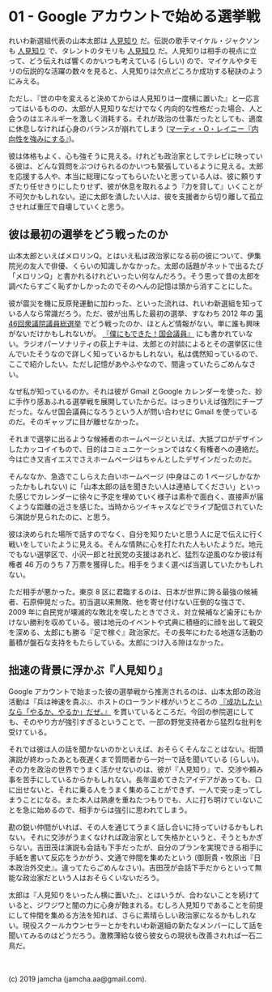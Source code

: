 

# 01 - Google アカウントで始める選挙戦

れいわ新選組代表の山本太郎は [人見知り](https://twitter.com/yamamototaro0/status/1152461936702787584) だ。伝説の歌手マイケル・ジャクソンも [人見知り](https://www.excite.co.jp/news/article/Frontrow_17207596/) で、タレントのタモリも [人見知り](https://news.livedoor.com/article/detail/8675885/) だ。人見知りは相手の視点に立って、どう伝えれば響くのかいつも考えている (らしい) ので、マイケルやタモリの伝説的な活躍の数々を見ると、人見知りは欠点どころか成功する秘訣のようにみえる。

ただし、『世の中を変えると決めてからは人見知りは一度横に置いた』と一応言ってはいるものの、太郎が人見知りなだけでなく内向的な性格だった場合、人と会うのはエネルギーを激しく消耗する。それが政治の仕事だったとしても、適度に休息しなければ心身のバランスが崩れてしまう ([マーティ・O・レイニー『内向性を強みにする』](https://www.amazon.co.jp/gp/product/B00DEEK1EY/))。

彼は体格もよく、心も強そうに見える。けれども政治家としてテレビに映っている彼は、どんな質問をぶつけられるのかいつも緊張しているように見える。太郎を応援する人や、本当に総理になってもらいたいと思っている人は、彼に頼りすぎたり任せきりにしたりせず、彼が休息を取れるよう『力を貸して』いくことが不可欠かもしれない。逆に太郎を潰したい人は、彼を支援者から切り離して孤立させれば重圧で自壊していくと思う。

## 彼は最初の選挙をどう戦ったのか

山本太郎といえばメロリンQ。とはいえ私は政治家になる前の彼について、伊集院光の友人で俳優、くらいの知識しかなかった。太郎の話題がネットで出るたび「メロリンQ」と書かれるけれどいったい何なんだろう。そう思って昔の太郎を調べたらすごく恥ずかしかったのでそのへんの記憶は頭から消すことにした。

彼が震災を機に反原発運動に加わった、といった流れは、れいわ新選組を知っている人なら常識だろう。ただ、彼が出馬した最初の選挙、すなわち 2012 年の [第46回衆議院議員総選挙](https://ja.wikipedia.org/wiki/%E7%AC%AC46%E5%9B%9E%E8%A1%86%E8%AD%B0%E9%99%A2%E8%AD%B0%E5%93%A1%E7%B7%8F%E9%81%B8%E6%8C%99) でどう戦ったのか、ほとんど情報がない。単に誰も興味がないだけかもしれないが。 [『僕にもできた！国会議員』](https://www.amazon.co.jp/%E5%83%95%E3%81%AB%E3%82%82%E3%81%A7%E3%81%8D%E3%81%9F-%E5%9B%BD%E4%BC%9A%E8%AD%B0%E5%93%A1-%E5%8D%98%E8%A1%8C%E6%9C%AC-%E9%9B%A8%E5%AE%AE-%E5%87%A6%E5%87%9B/dp/4480864660) にも書かれていない。ラジオパーソナリティの荻上チキは、太郎との対談によるとその選挙区に住んでいたそうなので詳しく知っているかもしれない。私は偶然知っているので、ここで紹介したい。ただし記憶があやふやなので、間違っていたらごめんなさい。

なぜ私が知っているのか。それは彼が Gmail とGoogle カレンダーを使った、妙に手作り感あふれる選挙戦を展開していたからだ。はっきりいえば強烈にチープだった。なんせ国会議員になろうという人が問い合わせに Gmail を使っているのだ。そのギャップに目が離せなかった。

それまで選挙に出るような候補者のホームページといえば、大抵プロがデザインしたカッコイイもので、目的はコミュニケーションではなく有権者への連絡だ。今は亡き又吉イエスでさえホームページはちゃんとしたデザインだったのだ。

そんななか、急造でこしらえた白いホームページ (中身はこの 1 ページしかなかったかもしれない) に「山本太郎の話を聞きたい人は連絡してください」といった感じでカレンダーに徐々に予定を埋めていく様子は素朴で面白く、直接声が届くような距離の近さを感じた。当時からツイキャスなどでライブ配信されていたら演説が見られたのに、と思う。

彼は決められた場所で話すのでなく、自分を知りたいと思う人に足で伝えに行く戦いをしていたように見える。そんな情熱に心を打たれた人もいたようだ。地元でもない選挙区で、小沢一郎と社民党の支援はあれど、猛烈な逆風のなか彼は有権者 46 万のうち 7 万票を獲得した。相手をうまく選べば当選していたかもしれない。

ただ相手が悪かった。東京 8 区に君臨するのは、日本が世界に誇る最強の候補者、石原伸晃だった。初当選以来無敗、他を寄せ付けない圧倒的な強さで、 2009 年に自民党が壊滅的な敗北を喫したときでさえ、対立候補など歯牙にもかけない勝利を収めている。彼は地元のイベントや式典に積極的に顔を出して親交を深める、太郎にも勝る『足で稼ぐ』政治家だ。その長年にわたる地道な活動の蓄積が盤石な支持をもたらしている。太郎につけ入る隙はなかった。

## 拙速の背景に浮かぶ『人見知り』

Google アカウントで始まった彼の選挙戦から推測されるのは、山本太郎の政治活動は『兵は神速を貴ぶ』、ホストのローランド様がいうところの [『成功したいなら「やるか、やるか」だぜ。』](https://twitter.com/roland_0fficial/status/1040103693645795329) を貫いているところだ。今回の参院選にしても、そのやり方が強引すぎるということで、一部の野党支持者から猛烈な批判を受けている。

それでは彼は人の話を聞かないのかといえば、おそらくそんなことはない。街頭演説が終わったあとも夜遅くまで質問者から一対一で話を聞いている (らしい)。その力を政治の世界でうまく活かせないのは、彼が『人見知り』で、交渉や頼み事を苦手にしているからかもしれない。長年温めてきたアイデアがあっても、口に出せないと、それに乗る人をうまく集めることができず、一人で突っ走ってしまうことになる。また本人は熟慮を重ねたつもりでも、人に打ち明けていないことを急に始めるので、相手からは強引に思われてしまう。

勘の鋭い仲間がいれば、その人を通じてうまく話し合いに持っていけるかもしれない。それに交渉がうまくなければ政治家として失格かというと、そうともかぎらない。吉田茂は演説も会話も下手だったが、自分のプランを実現できる相手に手紙を書いて反応をうかがう、文通で仲間を集めたという (御厨貴・牧原出『日本政治外交史』。違ってたらごめんなさい)。吉田茂が会話下手だからといって無能な政治家だという人はおそらくいないだろう。

太郎は『人見知りをいったん横に置いた』、とはいうが、合わないことを続けていると、ジワジワと闇の力に心身が蝕まれる。むしろ人見知りであることを前提にして仲間を集める方法を知れば、さらに素晴らしい政治家になるかもしれない。現役スクールカウンセラーとかをれいわ新選組の新たなメンバーにして話を聞いてみるのはどうだろう。激務薄給な彼ら彼女らの現状も改善されれば一石二鳥だ。

<br>
<br>
(c) 2019 jamcha (jamcha.aa@gmail.com).

